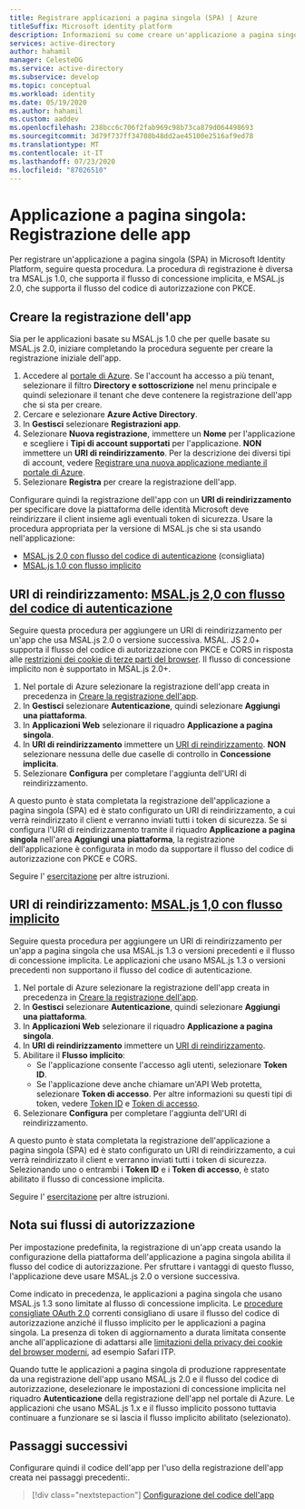 ```yaml
---
title: Registrare applicazioni a pagina singola (SPA) | Azure
titleSuffix: Microsoft identity platform
description: Informazioni su come creare un'applicazione a pagina singola (registrazione dell'app)
services: active-directory
author: hahamil
manager: CelesteDG
ms.service: active-directory
ms.subservice: develop
ms.topic: conceptual
ms.workload: identity
ms.date: 05/19/2020
ms.author: hahamil
ms.custom: aaddev
ms.openlocfilehash: 238bcc6c706f2fab969c98b73ca879d064498693
ms.sourcegitcommit: 3d79f737ff34708b48dd2ae45100e2516af9ed78
ms.translationtype: MT
ms.contentlocale: it-IT
ms.lasthandoff: 07/23/2020
ms.locfileid: "87026510"
---
```

# <a name="single-page-application-app-registration"></a>Applicazione a pagina singola: Registrazione delle app

Per registrare un'applicazione a pagina singola (SPA) in Microsoft Identity Platform, seguire questa procedura. La procedura di registrazione è diversa tra MSAL.js 1.0, che supporta il flusso di concessione implicita, e MSAL.js 2.0, che supporta il flusso del codice di autorizzazione con PKCE.

## <a name="create-the-app-registration"></a>Creare la registrazione dell'app

Sia per le applicazioni basate su MSAL.js 1.0 che per quelle basate su MSAL.js 2.0, iniziare completando la procedura seguente per creare la registrazione iniziale dell'app.

1. Accedere al [portale di Azure](https://portal.azure.com). Se l'account ha accesso a più tenant, selezionare il filtro **Directory e sottoscrizione** nel menu principale e quindi selezionare il tenant che deve contenere la registrazione dell'app che si sta per creare.
1. Cercare e selezionare **Azure Active Directory**.
1. In **Gestisci** selezionare **Registrazioni app**.
1. Selezionare **Nuova registrazione**, immettere un **Nome** per l'applicazione e scegliere i **Tipi di account supportati** per l'applicazione. **NON** immettere un **URI di reindirizzamento**. Per la descrizione dei diversi tipi di account, vedere [Registrare una nuova applicazione mediante il portale di Azure](quickstart-register-app.md#register-a-new-application-using-the-azure-portal).
1. Selezionare **Registra** per creare la registrazione dell'app.

Configurare quindi la registrazione dell'app con un **URI di reindirizzamento** per specificare dove la piattaforma delle identità Microsoft deve reindirizzare il client insieme agli eventuali token di sicurezza. Usare la procedura appropriata per la versione di MSAL.js che si sta usando nell'applicazione:

- [MSAL.js 2.0 con flusso del codice di autenticazione](#redirect-uri-msaljs-20-with-auth-code-flow) (consigliata)
- [MSAL.js 1.0 con flusso implicito](#redirect-uri-msaljs-10-with-implicit-flow)

## <a name="redirect-uri-msaljs-20-with-auth-code-flow"></a>URI di reindirizzamento: [MSAL.js 2,0 con flusso del codice di autenticazione](https://github.com/AzureAD/microsoft-authentication-library-for-js/tree/dev/lib/msal-browser)

Seguire questa procedura per aggiungere un URI di reindirizzamento per un'app che usa MSAL.js 2.0 o versione successiva. MSAL. JS 2.0+ supporta il flusso del codice di autorizzazione con PKCE e CORS in risposta alle [restrizioni dei cookie di terze parti del browser](reference-third-party-cookies-spas.md). Il flusso di concessione implicito non è supportato in MSAL.js 2.0+.

1. Nel portale di Azure selezionare la registrazione dell'app creata in precedenza in [Creare la registrazione dell'app](#create-the-app-registration).
1. In **Gestisci** selezionare **Autenticazione**, quindi selezionare **Aggiungi una piattaforma**.
1. In **Applicazioni Web** selezionare il riquadro **Applicazione a pagina singola**.
1. In **URI di reindirizzamento** immettere un [URI di reindirizzamento](reply-url.md). **NON** selezionare nessuna delle due caselle di controllo in **Concessione implicita**.
1. Selezionare **Configura** per completare l'aggiunta dell'URI di reindirizzamento.

A questo punto è stata completata la registrazione dell'applicazione a pagina singola (SPA) ed è stato configurato un URI di reindirizzamento, a cui verrà reindirizzato il client e verranno inviati tutti i token di sicurezza. Se si configura l'URI di reindirizzamento tramite il riquadro **Applicazione a pagina singola** nell'area **Aggiungi una piattaforma**, la registrazione dell'applicazione è configurata in modo da supportare il flusso del codice di autorizzazione con PKCE e CORS.

Seguire l' [esercitazione](tutorial-v2-javascript-auth-code.md) per altre istruzioni.

## <a name="redirect-uri-msaljs-10-with-implicit-flow"></a>URI di reindirizzamento: [MSAL.js 1,0 con flusso implicito](https://github.com/AzureAD/microsoft-authentication-library-for-js/tree/dev/lib/msal-core)

Seguire questa procedura per aggiungere un URI di reindirizzamento per un'app a pagina singola che usa MSAL.js 1.3 o versioni precedenti e il flusso di concessione implicita. Le applicazioni che usano MSAL.js 1.3 o versioni precedenti non supportano il flusso del codice di autenticazione.

1. Nel portale di Azure selezionare la registrazione dell'app creata in precedenza in [Creare la registrazione dell'app](#create-the-app-registration).
1. In **Gestisci** selezionare **Autenticazione**, quindi selezionare **Aggiungi una piattaforma**.
1. In **Applicazioni Web** selezionare il riquadro **Applicazione a pagina singola**.
1. In **URI di reindirizzamento** immettere un [URI di reindirizzamento](reply-url.md).
1. Abilitare il **Flusso implicito**:
    - Se l'applicazione consente l'accesso agli utenti, selezionare **Token ID**.
    - Se l'applicazione deve anche chiamare un'API Web protetta, selezionare **Token di accesso**. Per altre informazioni su questi tipi di token, vedere [Token ID](id-tokens.md) e [Token di accesso](access-tokens.md).
1. Selezionare **Configura** per completare l'aggiunta dell'URI di reindirizzamento.

A questo punto è stata completata la registrazione dell'applicazione a pagina singola (SPA) ed è stato configurato un URI di reindirizzamento, a cui verrà reindirizzato il client e verranno inviati tutti i token di sicurezza. Selezionando uno o entrambi i **Token ID** e i **Token di accesso**, è stato abilitato il flusso di concessione implicita.

Seguire l' [esercitazione](tutorial-v2-javascript-spa.md) per altre istruzioni. 

## <a name="note-about-authorization-flows"></a>Nota sui flussi di autorizzazione

Per impostazione predefinita, la registrazione di un'app creata usando la configurazione della piattaforma dell'applicazione a pagina singola abilita il flusso del codice di autorizzazione. Per sfruttare i vantaggi di questo flusso, l'applicazione deve usare MSAL.js 2.0 o versione successiva.

Come indicato in precedenza, le applicazioni a pagina singola che usano MSAL.js 1.3 sono limitate al flusso di concessione implicita. Le [procedure consigliate OAuth 2.0](v2-oauth2-auth-code-flow.md) correnti consigliano di usare il flusso del codice di autorizzazione anziché il flusso implicito per le applicazioni a pagina singola. La presenza di token di aggiornamento a durata limitata consente anche all'applicazione di adattarsi alle [limitazioni della privacy dei cookie del browser moderni](reference-third-party-cookies-spas.md), ad esempio Safari ITP.

Quando tutte le applicazioni a pagina singola di produzione rappresentate da una registrazione dell'app usano MSAL.js 2.0 e il flusso del codice di autorizzazione, deselezionare le impostazioni di concessione implicita nel riquadro **Autenticazione** della registrazione dell'app nel portale di Azure. Le applicazioni che usano MSAL.js 1.x e il flusso implicito possono tuttavia continuare a funzionare se si lascia il flusso implicito abilitato (selezionato).

## <a name="next-steps"></a>Passaggi successivi

Configurare quindi il codice dell'app per l'uso della registrazione dell'app creata nei passaggi precedenti:.

> [!div class="nextstepaction"]
> [Configurazione del codice dell'app](scenario-spa-app-configuration.md)
